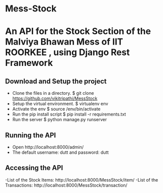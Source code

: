 Mess-Stock
=========
# An API for the Stock Section of the Malviya Bhawan Mess of IIT ROORKEE , using Django Rest Framework

Download and Setup the project
------------------------------
- Clone the files in a directory. $ git clone https://github.com/vikitripathi/MessStock
- Setup the virtual environment. $ virtualenv env
- Activate the env $ source /env/bin/activate
- Run the pip install script $ pip install -r requirements.txt
- Run the server $ python manage.py runserver

Running the API
---------------
- Open http://localhost:8000/admin/
- The default username: dutt and password: dutt

Accessing the API
-----------------
-List of the Stock Items: http://localhost:8000/MessStock/item/
-List of the Transactions: http://localhost:8000/MessStock/transaction/

